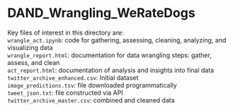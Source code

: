 # DAND_Wrangling_WeRateDogs
Key files of interest in this directory are:  
`wrangle_act.ipynb`: code for gathering, assessing, cleaning, analyzing, and visualizing data  
`wrangle_report.html`: documentation for data wrangling steps: gather, assess, and clean  
`act_report.html`: documentation of analysis and insights into final data  
`twitter_archive_enhanced.csv`: Initial dataset  
`image_predictions.tsv`: file downloaded programmatically  
`tweet_json.txt`: file constructed via API  
`twitter_archive_master.csv`: combined and cleaned data  
